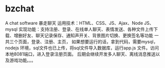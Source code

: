 # bzchat
A chat software
暴走聊天
运用技术：HTML、CSS、JS、Ajax、Node JS、mysql
实现功能：支持注册、登录、在线单人聊天、表情发送、各种文件上传下载、增删好友、聊天记录保存、通知声开关、背景图片切换、更换签名等功能
一共三个页面，登录、注册、主页，
如果想要运行的话，拿到代码，需要mysql，nodejs 环境，sql文件也已上传，将sql文件导入数据库，运行app.js 文件。访问本地8081端口，进入登录注册页面。
后期会继续开发多人聊天、离线消息推送以及游戏功能。。。
